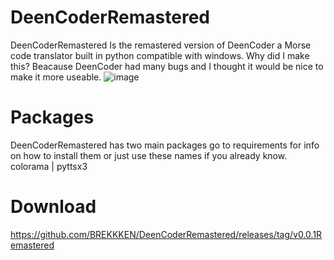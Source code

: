 # DeenCoderRemastered
DeenCoderRemastered Is the remastered version of DeenCoder a Morse code translator built in python compatible with windows. Why did I make this? Beacause DeenCoder had many bugs and I thought it would be nice to make it more useable. 
![image](https://user-images.githubusercontent.com/63617447/212583512-4198f8be-3405-4b53-b497-c34e3234037c.png)
# Packages 
DeenCoderRemastered has two main packages go to requirements for info on how to install them or just use these names if you already know.
colorama | pyttsx3
# Download
https://github.com/BREKKKEN/DeenCoderRemastered/releases/tag/v0.0.1Remastered
